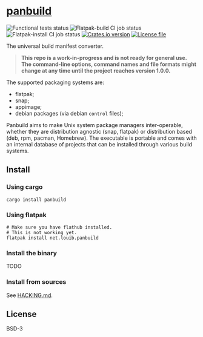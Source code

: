 # [panbuild](https://github.com/louib/panbuild)
![Functional tests status](https://github.com/louib/panbuild/workflows/tests/badge.svg)
![Flatpak-build CI job status](https://github.com/louib/panbuild/workflows/flatpak-build/badge.svg)
![Flatpak-install CI job status](https://github.com/louib/panbuild/workflows/flatpak-install/badge.svg)
[![Crates.io version](https://img.shields.io/crates/v/panbuild?style=flat-square)](https://crates.io/crates/panbuild)
[![License file](https://img.shields.io/github/license/louib/panbuild)](https://github.com/louib/panbuild/blob/master/LICENSE)
<!-- uncomment when there is a release available -->
<!-- [![GitHub release](https://img.shields.io/github/release/louib/panbuild)](https://github.com/louib/panbuild/releases/) -->

The universal build manifest converter.

> **This repo is a work-in-progress and is not ready for general use.
  The command-line options, command names and file formats might change
  at any time until the project reaches version 1.0.0.**

The supported packaging systems are:
* flatpak;
* snap;
* appimage;
* debian packages (via debian `control` files);

Panbuild aims to make Unix system package managers inter-operable, whether they are distribution
agnostic (snap, flatpak) or distribution based (deb, rpm, pacman, Homebrew). The executable is
portable and comes with an internal database of projects that can be installed through
various build systems.

## Install

### Using cargo
```
cargo install panbuild
```

### Using flatpak
```
# Make sure you have flathub installed.
# This is not working yet.
flatpak install net.louib.panbuild
```

### Install the binary
TODO

### Install from sources
See [HACKING.md](./HACKING.md).

## License
BSD-3

